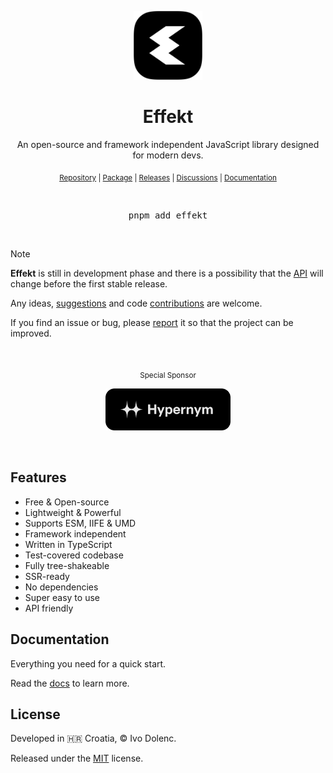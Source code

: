 <p align="center">
  <img src="../../.assets/icon.png" width="110" />
</p>

<h1 align="center">Effekt</h1>

<p align="center">An open-source and framework independent JavaScript library designed for modern devs.</p>

<p align="center">
  <sub>
    <a href="https://github.com/ivodolenc/effekt">Repository</a> | <a href="https://www.npmjs.com/package/effekt">Package</a> | <a href="https://github.com/ivodolenc/effekt/releases">Releases</a> | <a href="https://github.com/ivodolenc/effekt/discussions">Discussions</a> | <a href="../../docs/README.md">Documentation</a>
  </sub>
</p>

<br>

<pre align="center">pnpm add effekt</pre>

<br>

> [!NOTE]
>
> **Effekt** is still in development phase and there is a possibility that the [API](../../docs/api.md) will change before the first stable release.
>
> Any ideas, [suggestions](https://github.com/ivodolenc/effekt/discussions) and code [contributions](../../.github/CONTRIBUTING.md) are welcome.
>
> If you find an issue or bug, please [report](https://github.com/ivodolenc/effekt/issues/new/choose) it so that the project can be improved.

<br>

<p align="center">
  <sub>Special Sponsor</sub>
</p>

<p align="center">
  <a title="Hypernym Studio" href="https://github.com/hypernym-studio">
    <img alt="Hypernym Studio" width="200" src="../../.assets/hypernym-logo.svg">
  </a>
</p>

<br>

## Features

- Free & Open-source
- Lightweight & Powerful
- Supports ESM, IIFE & UMD
- Framework independent
- Written in TypeScript
- Test-covered codebase
- Fully tree-shakeable
- SSR-ready
- No dependencies
- Super easy to use
- API friendly

## Documentation

Everything you need for a quick start.

Read the [docs](../../docs/README.md) to learn more.

## License

Developed in 🇭🇷 Croatia, © Ivo Dolenc.

Released under the [MIT](LICENSE.txt) license.
